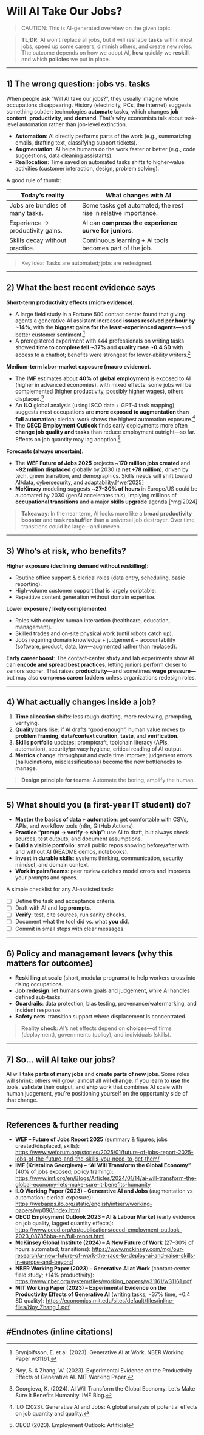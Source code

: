 <h1>Will AI Take Our Jobs?</h1>  

>CAUTION: This is AI-generated overview on the given topic.

><b>TL;DR</b>: AI won’t replace all jobs, but it will reshape <b>tasks</b> within most jobs, speed up some careers, diminish others, and create new roles. The outcome depends on how we adopt AI, <b>how</b> quickly we <b>reskill</b>, and which <b>policies</b> we put in place.

---

<h2>1) The wrong question: jobs vs. tasks</h2>

When people ask “Will AI take our jobs?”, they usually imagine whole occupations disappearing. History (electricity, PCs, the internet) suggests something subtler: technologies <b>automate tasks</b>, which changes <b>job content</b>, <b>productivity</b>, and <b>demand</b>. That’s why economists talk about task-level automation rather than job-level extinction.

- <b>Automation</b>: AI directly performs parts of the work (e.g., summarizing emails, drafting text, classifying support tickets).  
- <b>Augmentation</b>: AI helps humans do the work faster or better (e.g., code suggestions, data cleaning assistants).  
- <b>Reallocation</b>: Time saved on automated tasks shifts to higher‑value activities (customer interaction, design, problem solving).

A good rule of thumb:

| <b>Today’s reality</b> | <b>What changes with AI</b> |
|---|---|
| Jobs are bundles of many tasks. | Some tasks get automated; the rest rise in relative importance. |
| Experience → productivity gains. | AI can <b>compress the experience curve for juniors</b>. |
| Skills decay without practice. | Continuous learning + AI tools becomes part of the job. |

>Key idea: Tasks are automated; jobs are redesigned.

---

<h2>2) What the best recent evidence says</h2>

<b>Short‑term productivity effects (micro evidence).</b>  
- A large field study in a Fortune 500 contact center found that giving agents a generative‑AI assistant increased <b>issues resolved per hour by ~14%</b>, with the <b>biggest gains for the least‑experienced agents—</b>and better customer sentiment.[^nber]  
- A preregistered experiment with 444 professionals on writing tasks showed <b>time to complete fell ~37%</b> and <b>quality rose ~0.4 SD</b> with access to a chatbot; benefits were strongest for lower‑ability writers.[^noyzhang]

<b>Medium‑term labor‑market exposure (macro evidence)</b>.  
- The <b>IMF</b> estimates about <b>40% of global employment</b> is exposed to AI (higher in advanced economies), with mixed effects: some jobs will be complemented (higher productivity, possibly higher wages), others displaced.[^imfblog]  
- An <b>ILO</b> global analysis (using ISCO data + GPT‑4 task mapping) suggests most occupations are <b>more exposed to augmentation than full automation</b>; clerical work shows the highest automation exposure.[^ilo]  
- The <b>OECD Employment Outlook</b> finds early deployments more often <b>change job quality and tasks</b> than reduce employment outright—so far. Effects on job quantity may lag adoption.[^oecd]

<b>Forecasts (always uncertain)</b>.  
- The <b>WEF Future of Jobs 2025</b> projects ~<b>170 million jobs created</b> and ~<b>92 million displaced</b> globally by 2030 (a <b>net +78 million</b>), driven by tech, green transition, and demographics. Skills needs will shift toward AI/data, cybersecurity, and adaptability.[^wef2025]  
- <b>McKinsey</b> modeling suggests ~<b>27–30% of hours</b> in Europe/US could be automated by 2030 (genAI accelerates this), implying millions of <b>occupational transitions</b> and a major <b>skills upgrade</b> agenda.[^mgi2024]

><b>Takeaway</b>: In the near term, AI looks more like a <b>broad productivity booster</b> and <b>task reshuffler</b> than a universal job destroyer. Over time, transitions could be large—and uneven.

---

<h2>3) Who’s at risk, who benefits?</h2>

<b>Higher exposure (declining demand without reskilling)</b>:  
- Routine office support & clerical roles (data entry, scheduling, basic reporting).  
- High‑volume customer support that is largely scriptable.  
- Repetitive content generation without domain expertise.

<b>Lower exposure / likely complemented</b>:  
- Roles with complex human interaction (healthcare, education, management).  
- Skilled trades and on‑site physical work (until robots catch up).  
- Jobs requiring domain knowledge + judgement + accountability (software, product, data, law—augmented rather than replaced).

<b>Early career boost</b>: The contact‑center study and lab experiments show AI can <b>encode and spread best practices</b>, letting juniors perform closer to seniors sooner. That raises <b>productivity</b>—and sometimes <b>wage pressure—</b>but may also <b>compress career ladders</b> unless organizations redesign roles.

---

<h2>4) What actually changes inside a job?</h2>

1. <b>Time allocation</b> shifts: less rough‑drafting, more reviewing, prompting, verifying.  
2. <b>Quality bars</b> rise: if AI drafts “good enough”, human value moves to <b>problem framing, data/context curation</b>, <b>taste</b>, and <b>verification</b>.  
3. <b>Skills portfolio</b> updates: promptcraft, toolchain literacy (APIs, automation), security/privacy hygiene, critical reading of AI output.  
4. <b>Metrics</b> change: throughput and cycle time improve; judgement errors (hallucinations, misclassifications) become the new bottlenecks to manage.

><b>Design principle for teams</b>: Automate the boring, amplify the human.

---

<h2>5) What should you (a first‑year IT student) do?</h2>

- <b>Master the basics of data + automation</b>: get comfortable with CSVs, APIs, and workflow tools (n8n, GitHub Actions).  
- <b>Practice “prompt → verify → ship”</b>: use AI to draft, but always check sources, test outputs, and document assumptions.  
- <b>Build a visible portfolio</b>: small public repos showing before/after with and without AI (README demos, notebooks).  
- <b>Invest in durable skills</b>: systems thinking, communication, security mindset, and domain context.  
- <b>Work in pairs/teams</b>: peer review catches model errors and improves your prompts and specs.  

A simple checklist for any AI‑assisted task:

- [ ] Define the task and acceptance criteria.  
- [ ] Draft with AI and <b>log prompts</b>.  
- [ ] <b>Verify</b>: test, cite sources, run sanity checks.  
- [ ] Document what the tool did vs. what <b>you</b> did.  
- [ ] Commit in small steps with clear messages.  

---

<h2>6) Policy and management levers (why this matters for outcomes)</h2>

- <b>Reskilling at scale</b> (short, modular programs) to help workers cross into rising occupations.  
- <b>Job redesign</b>: let humans own goals and judgement, while AI handles defined sub‑tasks.  
- <b>Guardrails</b>: data protection, bias testing, provenance/watermarking, and incident response.  
- <b>Safety nets</b>: transition support where displacement is concentrated.  

><b>Reality check</b>: AI’s net effects depend on <b>choices—</b>of firms (deployment), governments (policy), and individuals (skills).

---

<h2>7) So… will AI take our jobs?</h2>

AI will <b>take parts of many jobs</b> and <b>create parts of new jobs</b>. Some roles will shrink; others will grow; almost all will <b>change</b>. If you learn to <b>use</b> the tools, <b>validate</b> their output, and <b>ship</b> work that combines AI scale with human judgement, you’re positioning yourself on the opportunity side of that change.

---

<h2>References & further reading</h2>

- <b>WEF – Future of Jobs Report 2025</b> (summary & figures; jobs created/displaced, skills): https://www.weforum.org/stories/2025/01/future-of-jobs-report-2025-jobs-of-the-future-and-the-skills-you-need-to-get-them/  
- <b>IMF (Kristalina Georgieva) – “AI Will Transform the Global Economy”</b> (40% of jobs exposed; policy framing): https://www.imf.org/en/Blogs/Articles/2024/01/14/ai-will-transform-the-global-economy-lets-make-sure-it-benefits-humanity  
- <b>ILO Working Paper (2023) – Generative AI and Jobs</b> (augmentation vs automation; clerical exposure): https://webapps.ilo.org/static/english/intserv/working-papers/wp096/index.html  
- <b>OECD Employment Outlook 2023 – AI & Labour Market</b> (early evidence on job quality, lagged quantity effects): https://www.oecd.org/en/publications/oecd-employment-outlook-2023_08785bba-en/full-report.html  
- <b>McKinsey Global Institute (2024) – A New Future of Work</b> (27–30% of hours automated; transitions): https://www.mckinsey.com/mgi/our-research/a-new-future-of-work-the-race-to-deploy-ai-and-raise-skills-in-europe-and-beyond  
- <b>NBER Working Paper (2023) – Generative AI at Work</b> (contact‑center field study; +14% productivity): https://www.nber.org/system/files/working_papers/w31161/w31161.pdf  
- <b>MIT Working Paper (2023) – Experimental Evidence on the Productivity Effects of Generative AI</b> (writing tasks; −37% time, +0.4 SD quality): https://economics.mit.edu/sites/default/files/inline-files/Noy_Zhang_1.pdf

---

<h2>#Endnotes (inline citations)</h2>

[^nber]: Brynjolfsson, E. et al. (2023). Generative AI at Work. NBER Working Paper w31161.  
[^noyzhang]: Noy, S. & Zhang, W. (2023). Experimental Evidence on the Productivity Effects of Generative AI. MIT Working Paper.  
[^imfblog]: Georgieva, K. (2024). AI Will Transform the Global Economy. Let’s Make Sure It Benefits Humanity. IMF Blog.  
[^ilo]: ILO (2023). Generative AI and Jobs: A global analysis of potential effects on job quantity and quality.  
[^oecd]: OECD (2023). Employment Outlook: Artificial

